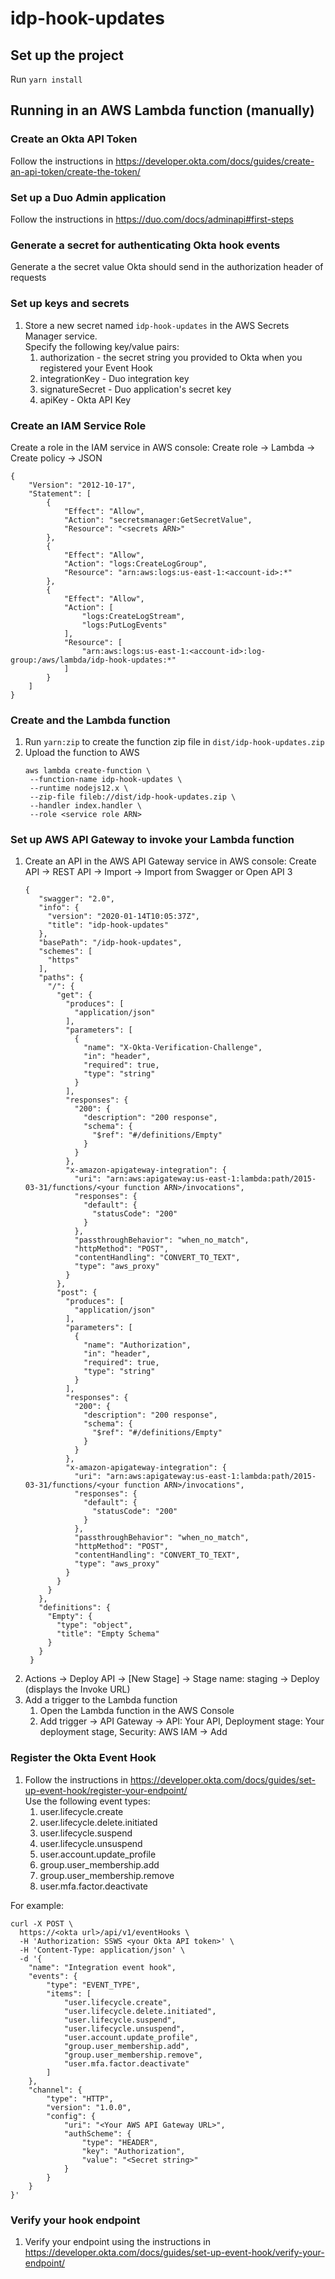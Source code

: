 # idp-hook-updates

## Set up the project
Run `yarn install`

## Running in an AWS Lambda function (manually)

### Create an Okta API Token
Follow the instructions in https://developer.okta.com/docs/guides/create-an-api-token/create-the-token/

### Set up a Duo Admin application
Follow the instructions in https://duo.com/docs/adminapi#first-steps

### Generate a secret for authenticating Okta hook events
Generate a the secret value Okta should send in the authorization header of requests

### Set up keys and secrets
1. Store a new secret named `idp-hook-updates` in the AWS Secrets Manager service.  
   Specify the following key/value pairs:
   1. authorization - the secret string you provided to Okta when you registered your Event Hook
   1. integrationKey - Duo integration key
   1. signatureSecret - Duo application's secret key
   1. apiKey - Okta API Key

### Create an IAM Service Role
Create a role in the IAM service in AWS console:
Create role -> Lambda -> Create policy -> JSON
```
{
    "Version": "2012-10-17",
    "Statement": [
        {
            "Effect": "Allow",
            "Action": "secretsmanager:GetSecretValue",
            "Resource": "<secrets ARN>"
        },
        {
            "Effect": "Allow",
            "Action": "logs:CreateLogGroup",
            "Resource": "arn:aws:logs:us-east-1:<account-id>:*"
        },
        {
            "Effect": "Allow",
            "Action": [
                "logs:CreateLogStream",
                "logs:PutLogEvents"
            ],
            "Resource": [
                "arn:aws:logs:us-east-1:<account-id>:log-group:/aws/lambda/idp-hook-updates:*"
            ]
        }
    ]
}
```

### Create and the Lambda function
1. Run `yarn:zip` to create the function zip file in `dist/idp-hook-updates.zip`
1. Upload the function to AWS
   ```
   aws lambda create-function \
    --function-name idp-hook-updates \
    --runtime nodejs12.x \
    --zip-file fileb://dist/idp-hook-updates.zip \
    --handler index.handler \
    --role <service role ARN>
   ```

### Set up AWS API Gateway to invoke your Lambda function
1. Create an API in the AWS API Gateway service in AWS console:
   Create API -> REST API -> Import -> Import from Swagger or Open API 3
   ```
   {
      "swagger": "2.0",
      "info": {
        "version": "2020-01-14T10:05:37Z",
        "title": "idp-hook-updates"
      },
      "basePath": "/idp-hook-updates",
      "schemes": [
        "https"
      ],
      "paths": {
        "/": {
          "get": {
            "produces": [
              "application/json"
            ],
            "parameters": [
              {
                "name": "X-Okta-Verification-Challenge",
                "in": "header",
                "required": true,
                "type": "string"
              }
            ],
            "responses": {
              "200": {
                "description": "200 response",
                "schema": {
                  "$ref": "#/definitions/Empty"
                }
              }
            },
            "x-amazon-apigateway-integration": {
              "uri": "arn:aws:apigateway:us-east-1:lambda:path/2015-03-31/functions/<your function ARN>/invocations",
              "responses": {
                "default": {
                  "statusCode": "200"
                }
              },
              "passthroughBehavior": "when_no_match",
              "httpMethod": "POST",
              "contentHandling": "CONVERT_TO_TEXT",
              "type": "aws_proxy"
            }
          },
          "post": {
            "produces": [
              "application/json"
            ],
            "parameters": [
              {
                "name": "Authorization",
                "in": "header",
                "required": true,
                "type": "string"
              }
            ],
            "responses": {
              "200": {
                "description": "200 response",
                "schema": {
                  "$ref": "#/definitions/Empty"
                }
              }
            },
            "x-amazon-apigateway-integration": {
              "uri": "arn:aws:apigateway:us-east-1:lambda:path/2015-03-31/functions/<your function ARN>/invocations",
              "responses": {
                "default": {
                  "statusCode": "200"
                }
              },
              "passthroughBehavior": "when_no_match",
              "httpMethod": "POST",
              "contentHandling": "CONVERT_TO_TEXT",
              "type": "aws_proxy"
            }
          }
        }
      },
      "definitions": {
        "Empty": {
          "type": "object",
          "title": "Empty Schema"
        }
      }
    }
    ```
1. Actions -> Deploy API -> [New Stage] -> Stage name: staging -> Deploy (displays the Invoke URL)
1. Add a trigger to the Lambda function
   1. Open the Lambda function in the AWS Console
   1. Add trigger -> API Gateway -> API: Your API, Deployment stage: Your deployment stage, Security: AWS IAM -> Add

### Register the Okta Event Hook
1. Follow the instructions in https://developer.okta.com/docs/guides/set-up-event-hook/register-your-endpoint/  
Use the following event types:
   1. user.lifecycle.create
   1. user.lifecycle.delete.initiated
   1. user.lifecycle.suspend
   1. user.lifecycle.unsuspend
   1. user.account.update_profile
   1. group.user_membership.add
   1. group.user_membership.remove
   1. user.mfa.factor.deactivate

For example:
```
curl -X POST \
  https://<okta url>/api/v1/eventHooks \
  -H 'Authorization: SSWS <your Okta API token>' \
  -H 'Content-Type: application/json' \
  -d '{
    "name": "Integration event hook",
    "events": {
        "type": "EVENT_TYPE",
        "items": [
            "user.lifecycle.create",
            "user.lifecycle.delete.initiated",
            "user.lifecycle.suspend",
            "user.lifecycle.unsuspend",
            "user.account.update_profile",
            "group.user_membership.add",
            "group.user_membership.remove",
            "user.mfa.factor.deactivate"
        ]
    },
    "channel": {
        "type": "HTTP",
        "version": "1.0.0",
        "config": {
            "uri": "<Your AWS API Gateway URL>",
            "authScheme": {
                "type": "HEADER",
                "key": "Authorization",
                "value": "<Secret string>"
            }
        }
    }
}'
```

### Verify your hook endpoint
1. Verify your endpoint using the instructions in https://developer.okta.com/docs/guides/set-up-event-hook/verify-your-endpoint/

